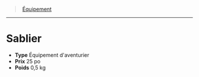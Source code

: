 ﻿---
!Equipment
Type: Équipement d'aventurier
Price: 25 po
Weight: 0,5 kg
Id: equipment_hd.md#sablier
ParentLink: equipment_hd.md#Équipement
Name: Sablier
ParentName: Équipement
NameLevel: 1
---
> [Équipement](hd_equipment.md)

---

# Sablier

- **Type** Équipement d'aventurier
- **Prix** 25 po
- **Poids** 0,5 kg

